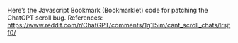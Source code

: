 Here’s the Javascript Bookmark (Bookmarklet) code for patching the ChatGPT scroll bug. 
References: 
https://www.reddit.com/r/ChatGPT/comments/1g1l5im/cant_scroll_chats/lrsjtf0/
